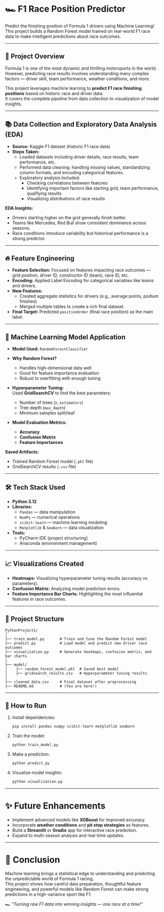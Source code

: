# 🏎️ F1 Race Position Predictor

Predict the finishing position of Formula 1 drivers using Machine Learning!  
This project builds a Random Forest model trained on real-world F1 race data to make intelligent predictions about race outcomes.

---

## 📌 Project Overview

Formula 1 is one of the most dynamic and thrilling motorsports in the world. However, predicting race results involves understanding many complex factors — driver skill, team performance, weather conditions, and more.

This project leverages machine learning to **predict F1 race finishing positions** based on historic race and driver data.  
It covers the complete pipeline from data collection to visualization of model insights.

---

## 📚 Data Collection and Exploratory Data Analysis (EDA)

- **Source:** Kaggle F1 dataset (historic F1 race data)
- **Steps Taken:**
  - Loaded datasets including driver details, race results, team performance, etc.
  - Performed data cleaning: handling missing values, standardizing column formats, and encoding categorical features.
  - Exploratory analysis included:
    - Checking correlations between features
    - Identifying important factors like starting grid, team performance, qualifying results
    - Visualizing distributions of race results

**EDA Insights:**  
- Drivers starting higher on the grid generally finish better.
- Teams like Mercedes, Red Bull show consistent dominance across seasons.
- Race conditions introduce variability but historical performance is a strong predictor.

---

## 🔥 Feature Engineering

- **Feature Selection:** Focused on features impacting race outcomes — grid position, driver ID, constructor ID (team), race ID, etc.
- **Encoding:** Applied Label Encoding for categorical variables like teams and drivers.
- **New Features:** 
  - Created aggregate statistics for drivers (e.g., average points, podium finishes)
  - Merged multiple tables to create a rich final dataset.
- **Final Target:** Predicted `positionOrder` (final race position) as the main label.

---

## 🧠 Machine Learning Model Application

- **Model Used:** `RandomForestClassifier`
- **Why Random Forest?**
  - Handles high-dimensional data well
  - Good for feature importance evaluation
  - Robust to overfitting with enough tuning
- **Hyperparameter Tuning:**  
  Used **GridSearchCV** to find the best parameters:
  - Number of trees (`n_estimators`)
  - Tree depth (`max_depth`)
  - Minimum samples split/leaf
  
- **Model Evaluation Metrics:**
  - **Accuracy**
  - **Confusion Matrix**
  - **Feature Importances**

**Saved Artifacts:**
- Trained Random Forest model (`.pkl` file)
- GridSearchCV results (`.csv` file)

---

## 🛠 Tech Stack Used

- **Python 3.12**
- **Libraries:**
  - `Pandas` — data manipulation
  - `NumPy` — numerical operations
  - `scikit-learn` — machine learning modeling
  - `Matplotlib` & `Seaborn` — data visualization
- **Tools:**
  - PyCharm IDE (project structuring)
  - Anaconda (environment management)

---

## 📈 Visualizations Created

- **Heatmaps:** Visualizing hyperparameter tuning results (accuracy vs parameters).
- **Confusion Matrix:** Analyzing model prediction errors.
- **Feature Importance Bar Charts:** Highlighting the most influential features in race outcomes.

---

## 📂 Project Structure

```
PythonProject1/
│
├── train_model.py       # Train and tune the Random Forest model
├── predict.py           # Load model and predict new driver race outcomes
├── visualization.py     # Generate heatmaps, confusion matrix, and bar charts
│
├── model/
│    ├── random_forest_model.pkl  # Saved best model
│    ├── gridsearch_results.csv   # Hyperparameter tuning results
│
├── cleaned_data.csv     # Final dataset after preprocessing
├── README.md            # (You are here!)
```

---

## 🚀 How to Run

1. Install dependencies:
   ```bash
   pip install pandas numpy scikit-learn matplotlib seaborn
   ```

2. Train the model:
   ```bash
   python train_model.py
   ```

3. Make a prediction:
   ```bash
   python predict.py
   ```

4. Visualize model insights:
   ```bash
   python visualization.py
   ```

---

# ✨ Future Enhancements

- Implement advanced models like **XGBoost** for improved accuracy.
- Incorporate **weather conditions** and **pit stop strategies** as features.
- Build a **Streamlit** or **Gradio** app for interactive race prediction.
- Expand to multi-season analysis and real-time updates.

---

# 🏁 Conclusion

Machine learning brings a statistical edge to understanding and predicting the unpredictable world of Formula 1 racing.  
This project shows how careful data preparation, thoughtful feature engineering, and powerful models like Random Forest can make strong predictions in a high-variance sport like F1.



 🏎️ *"Turning raw F1 data into winning insights — one race at a time!"*


